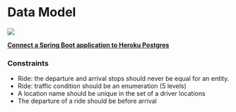 # Data Model

![](https://lh5.googleusercontent.com/CJbRFys1CdjCoJXRX_G2TDuGGGaJXZEDLEbkdMMrXD17A8ZarR_o9KlGosyCkCDBE3g8HX9-9LrHa9GzouZMdL8xBIvCcSVltGtpf7Vne4UedU_Q4jIOtfogau1aFb7Kcc8ogFWw)

[**Connect a Spring Boot application to Heroku Postgres**](https://stackoverflow.com/questions/33633243/connecting-to-heroku-postgres-from-spring-boot)

### **Constraints**

* Ride: the departure and arrival stops should never be equal for an entity.
* Ride: traffic condition should be an enumeration \(5 levels\)
* A location name should be unique in the set of a driver locations
* The departure of a ride should be before arrival

